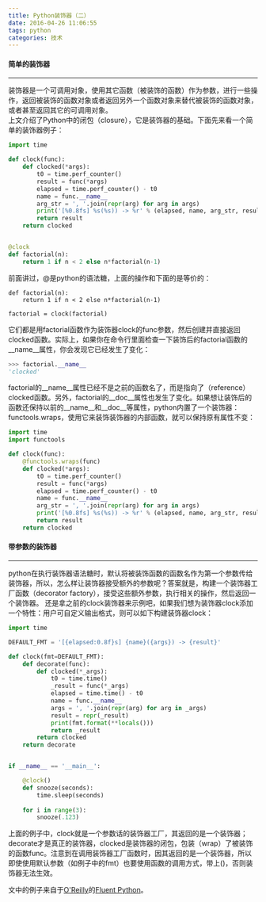 ```yaml
---
title: Python装饰器（二）
date: 2016-04-26 11:06:55
tags: python
categories: 技术
---
```

#### 简单的装饰器
***
装饰器是一个可调用对象，使用其它函数（被装饰的函数）作为参数，进行一些操作，返回被装饰的函数对象或者返回另外一个函数对象来替代被装饰的函数对象，或者甚至返回其它的可调用对象。  
上文介绍了Python中的闭包（closure），它是装饰器的基础。下面先来看一个简单的装饰器例子：
<!--more-->
```python
import time

def clock(func):
    def clocked(*args):
        t0 = time.perf_counter()
        result = func(*args)
        elapsed = time.perf_counter() - t0
        name = func.__name__
        arg_str = ', '.join(repr(arg) for arg in args)
        print('[%0.8fs] %s(%s)) -> %r' % (elapsed, name, arg_str, result))
        return result
    return clocked


@clock
def factorial(n):
    return 1 if n < 2 else n*factorial(n-1)
```
前面讲过，@是python的语法糖，上面的操作和下面的是等价的：
```
def factorial(n):
    return 1 if n < 2 else n*factorial(n-1)
   
factorial = clock(factorial)
```
它们都是用factorial函数作为装饰器clock的func参数，然后创建并直接返回clocked函数。实际上，如果你在命令行里面检查一下装饰后的factorial函数的__name__属性，你会发现它已经发生了变化：
```python
>>> factorial.__name__
'clocked'
```
factorial的__name__属性已经不是之前的函数名了，而是指向了（reference）clocked函数。另外，factorial的__doc__属性也发生了变化。如果想让装饰后的函数还保持以前的__name__和__doc__等属性，python内置了一个装饰器：functools.wraps，使用它来装饰装饰器的内部函数，就可以保持原有属性不变：
```python
import time
import functools

def clock(func):
    @functools.wraps(func)
    def clocked(*args):
        t0 = time.perf_counter()
        result = func(*args)
        elapsed = time.perf_counter() - t0
        name = func.__name__
        arg_str = ', '.join(repr(arg) for arg in args)
        print('[%0.8fs] %s(%s)) -> %r' % (elapsed, name, arg_str, result))
        return result
    return clocked
```
#### 带参数的装饰器
***
python在执行装饰器语法糖时，默认将被装饰函数的函数名作为第一个参数传给装饰器，所以，怎么样让装饰器接受额外的参数呢？答案就是，构建一个装饰器工厂函数（decorator factory），接受这些额外参数，执行相关的操作，然后返回一个装饰器。
还是拿之前的clock装饰器来示例吧，如果我们想为装饰器clock添加一个特性：用户可自定义输出格式，则可以如下构建装饰器clock：
```python
import time

DEFAULT_FMT = '[{elapsed:0.8f}s] {name}({args}) -> {result}'

def clock(fmt=DEFAULT_FMT):
	def decorate(func):
		def clocked(*_args):
			t0 = time.time()
			_result = func(*_args)
			elapsed = time.time() - t0
			name = func.__name__
			args = ', '.join(repr(arg) for arg in _args)
			result = repr(_result)
			print(fmt.format(**locals()))
			return _result
		return clocked
	return decorate


if __name__ == '__main__':

	@clock()
	def snooze(seconds):
		time.sleep(seconds)
	
	for i in range(3):
		snooze(.123)
```
上面的例子中，clock就是一个参数话的装饰器工厂，其返回的是一个装饰器；decorate才是真正的装饰器，clocked是装饰器的闭包，包装（wrap）了被装饰的函数func。注意到在调用装饰器工厂函数时，因其返回的是一个装饰器，所以即使使用默认参数（如例子中的fmt）也要使用函数的调用方式，带上()，否则装饰器无法生效。
  
文中的例子来自于[O'Reilly](http://www.oreilly.com/)的[Fluent Python](https://www.amazon.cn/Fluent-Python-Ramalho-Luciano/dp/1491946008/ref=sr_1_1?ie=UTF8&qid=1461654214&sr=8-1&keywords=fluent+python)。

